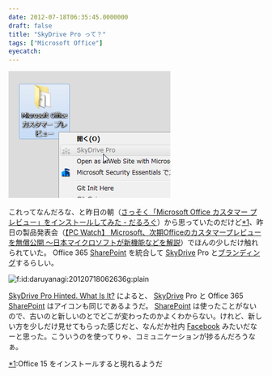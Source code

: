 ```yaml
---
date: 2012-07-18T06:35:45.0000000
draft: false
title: "SkyDrive Pro って？"
tags: ["Microsoft Office"]
eyecatch: 
---
```

<p><img src="20120718062335.png" alt="f:id:daruyanagi:20120718062335p:plain" title="f:id:daruyanagi:20120718062335p:plain" class="hatena-fotolife"></p><p>これってなんだろな、と昨日の朝（<a href="http://daruyanagi.hatenablog.com/entry/2012/07/17/084806">&#x3055;&#x3063;&#x305D;&#x304F;&#x300C;Microsoft Office &#x30AB;&#x30B9;&#x30BF;&#x30DE;&#x30FC; &#x30D7;&#x30EC;&#x30D3;&#x30E5;&#x30FC;&#x300D;&#x3092;&#x30A4;&#x30F3;&#x30B9;&#x30C8;&#x30FC;&#x30EB;&#x3057;&#x3066;&#x307F;&#x305F; - &#x3060;&#x308B;&#x308D;&#x3050;</a>）から思っていたのだけど<a href="#f1" name="fn1" title="Office 15 をインストールすると現れるようだ">*1</a>、昨日の製品発表会（<a href="http://pc.watch.impress.co.jp/docs/news/20120717_547294.html">&#x3010;PC Watch&#x3011; Microsoft&#x3001;&#x6B21;&#x671F;Office&#x306E;&#x30AB;&#x30B9;&#x30BF;&#x30DE;&#x30FC;&#x30D7;&#x30EC;&#x30D3;&#x30E5;&#x30FC;&#x3092;&#x7121;&#x511F;&#x516C;&#x958B; &#x301C;&#x65E5;&#x672C;&#x30DE;&#x30A4;&#x30AF;&#x30ED;&#x30BD;&#x30D5;&#x30C8;&#x304C;&#x65B0;&#x6A5F;&#x80FD;&#x306A;&#x3069;&#x3092;&#x89E3;&#x8AAC;</a>）でほんの少しだけ触れられていた。 Office 365 <a class="keyword" href="http://d.hatena.ne.jp/keyword/SharePoint">SharePoint</a> を統合して <a class="keyword" href="http://d.hatena.ne.jp/keyword/SkyDrive">SkyDrive</a> Pro と<a class="keyword" href="http://d.hatena.ne.jp/keyword/%A5%D6%A5%E9%A5%F3%A5%C7%A5%A3%A5%F3%A5%B0">ブランディング</a>するらしい。</p><p><img src="http://cdn-ak.f.st-hatena.com/images/fotolife/d/daruyanagi/20120718/20120718062636.gif" alt="f:id:daruyanagi:20120718062636g:plain" title="f:id:daruyanagi:20120718062636g:plain" class="hatena-fotolife"></p><p><a href="http://www.insideris.com/skydrive-pro-hinted-what-is-it/">SkyDrive Pro Hinted. What Is It?</a> によると、 <a class="keyword" href="http://d.hatena.ne.jp/keyword/SkyDrive">SkyDrive</a> Pro と Office 365 <a class="keyword" href="http://d.hatena.ne.jp/keyword/SharePoint">SharePoint</a> はアイコンも同じであるようだ。 <a class="keyword" href="http://d.hatena.ne.jp/keyword/SharePoint">SharePoint</a> は使ったことがないので、古いのと新しいのとでどこが変わったのかよくわからない。けれど、新しい方を少しだけ見せてもらった感じだと、なんだか社内 <a class="keyword" href="http://d.hatena.ne.jp/keyword/Facebook">Facebook</a> みたいだなーと思った。こういうのを使ってりゃ、コミュニケーションが捗るんだろうなぁ。</p>
<div class="footnote">
<p class="footnote"><a href="#fn1" name="f1" class="footnote-number">*1</a><span class="footnote-delimiter">:</span><span class="footnote-text">Office 15 をインストールすると現れるようだ</span></p>
</div>